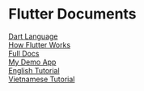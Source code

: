 # Flutter Documents
[Dart Language](https://dart.dev/language) <br>
[How Flutter Works](https://youtube.com/playlist?list=PLjxrf2q8roU1nbstACpBBSwHa-BuOILlM&si=AV-0g_jACEYgLqC3) <br>
[Full Docs](https://docs.flutter.dev/) <br>
[My Demo App](https://github.com/nhat3107/Note-App-Mobile) <br>
[English Tutorial](https://youtube.com/playlist?list=PL4cUxeGkcC9jLYyp2Aoh6hcWuxFDX6PBJ&si=h5CXjwmwmUE3PHSa) <br>
[Vietnamese Tutorial](https://youtube.com/playlist?list=PLyxSzL3F7484qhNw1K08o8kDn8ecCpA_j&si=N-b8-7SjR29yMnXC) <br>
